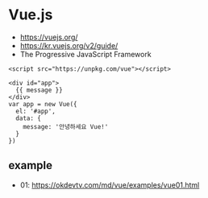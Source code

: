 # Vue.js
* https://vuejs.org/
* https://kr.vuejs.org/v2/guide/
* The Progressive JavaScript Framework

```
<script src="https://unpkg.com/vue"></script>
```

```
<div id="app">
  {{ message }}
</div>
var app = new Vue({
  el: '#app',
  data: {
    message: '안녕하세요 Vue!'
  }
})
```


## example
* 01: https://okdevtv.com/md/vue/examples/vue01.html

